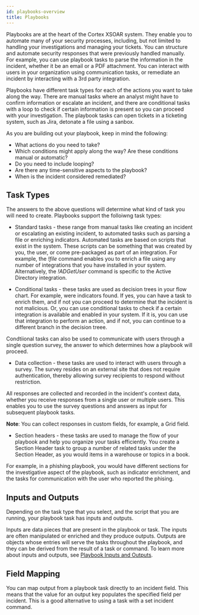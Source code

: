 ```yaml
---
id: playbooks-overview
title: Playbooks
---
```

Playbooks are at the heart of the Cortex XSOAR system. They enable you to automate many of your security processes, including, but not limited to handling your investigations and managing your tickets. You can structure and automate security responses that were previously handled manually. For example, you can use playbook tasks to parse the information in the incident, whether it be an email or a PDF attachment. You can interact with users in your organization using communication tasks, or remediate an incident by interacting with a 3rd party integration. 

Playbooks have different task types for each of the actions you want to take along the way. There are manual tasks where an analyst might have to confirm information or escalate an incident, and there are conditional tasks with a loop to check if certain information is present so you can proceed with your investigation. The playbook tasks can open tickets in a ticketing system, such as Jira, detonate a file using a sanbox. 

As you are building out your playbook, keep in mind the following: 

* What actions do you need to take?
* Which conditions might apply along the way? Are these conditions manual or automatic?
* Do you need to include looping?
* Are there any time-sensitive aspects to the playbook?
* When is the incident considered remediated?


## Task Types
The answers to the above questions will determine what kind of task you will need to create. Playbooks support the folloiwng task types:

* Standard tasks - these range from manual tasks like creating an incident or escalating an existing incident, to automated tasks such as parsing a file or enriching indicators. Automated tasks are based on scripts that exist in the system. These scripts can be something that was created by you, the user, or come pre-packaged as part of an integration. For example, the *!file* command enables you to enrich a file using any number of integrations that you have installed in your system. Alternatively, the *!ADGetUser* command is specific to the Active Directory integration.

* Conditional tasks - these tasks are used as decision trees in your flow chart. For example, were indicators found. If yes, you can have a task to enrich them, and if not you can proceed to determine that the incident is not malicious. Or, you can use conditional tasks to check if a certain integration is available and enabled in your system. If it is, you can use that integration to perform an action, and if not, you can continue to a different branch in the decision treee.

Condtiional tasks can also be used to communicate with users through a single question survey, the answer to which determines how a playbook will proceed. 

* Data collection - these tasks are used to interact with users through a survey. The survey resides on an external site that does not require authentication, thereby allowing survey recipients to respond without restriction.

All responses are collected and recorded in the incident's context data, whether you receive responses from a single user or multiple users. This enables you to use the survey questions and answers as input for subsequent playbook tasks.

**Note**: You can collect responses in custom fields, for example, a Grid field.

* Section headers - these tasks are used to manage the flow of your playbook and help you organize your tasks efficiently. You create a Section Header task to group a number of related tasks under the Section Header, as you would items in a warehouse or topics in a book. 

For example, in a phishing playbook, you would have different sections for the investigative aspect of the playbook, such as indicator enrichment, and the tasks for communication with the user who reported the phising. 

## Inputs and Outputs
Depending on the task type that you select, and the script that you are running, your playbook task has inputs and outputs. 

Inputs are data pieces that are present in the playbook or task. The inputs are often manipulated or enriched and they produce outputs. Outputs are objects whose entries will serve the tasks throughout the playbook, and they can be derived from the result of a task or command. To learn more about inputs and outputs, see [Playbook Inputs and Outputs](playbooks-inputs-outputs).

## Field Mapping
You can map output from a playbook task directly to an incident field. This means that the value for an output key populates the specified field per incident. This is a good alternative to using a task with a set incident command. 


